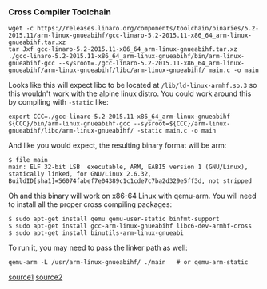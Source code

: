 ### Cross Compiler Toolchain

```
wget -c https://releases.linaro.org/components/toolchain/binaries/5.2-2015.11/arm-linux-gnueabihf/gcc-linaro-5.2-2015.11-x86_64_arm-linux-gnueabihf.tar.xz
tar Jxf gcc-linaro-5.2-2015.11-x86_64_arm-linux-gnueabihf.tar.xz
./gcc-linaro-5.2-2015.11-x86_64_arm-linux-gnueabihf/bin/arm-linux-gnueabihf-gcc --sysroot=./gcc-linaro-5.2-2015.11-x86_64_arm-linux-gnueabihf/arm-linux-gnueabihf/libc/arm-linux-gnueabihf/ main.c -o main
```

Looks like this will expect libc to be located at ```/lib/ld-linux-armhf.so.3``` so this wouldn't work with the alpine linux distro. You could work around this by compiling with ```-static``` like:

```
export CCC=./gcc-linaro-5.2-2015.11-x86_64_arm-linux-gnueabihf
${CCC}/bin/arm-linux-gnueabihf-gcc --sysroot=${CCC}/arm-linux-gnueabihf/libc/arm-linux-gnueabihf/ -static main.c -o main
```

And like you would expect, the resulting binary format will be arm:

```
$ file main
main: ELF 32-bit LSB  executable, ARM, EABI5 version 1 (GNU/Linux), statically linked, for GNU/Linux 2.6.32, BuildID[sha1]=56074fabef7e04389c1c1cde7c7ba2d329e5ff3d, not stripped
```

Oh and this binary will work on x86-64 Linux with qemu-arm. 
You will need to install all the proper cross compiling packages:

```
$ sudo apt-get install qemu qemu-user-static binfmt-support 
$ sudo apt-get install gcc-arm-linux-gnueabihf libc6-dev-armhf-cross  
$ sudo apt-get install binutils-arm-linux-gnueabi
```

To run it, you may need to pass the linker path as well:
```
qemu-arm -L /usr/arm-linux-gnueabihf/ ./main   # or qemu-arm-static
```

[source1](https://eewiki.net/display/linuxonarm/BeagleBone+Black#BeagleBoneBlack-ARMCrossCompiler:GCC)
[source2](https://gist.github.com/bdsatish/7476239)
